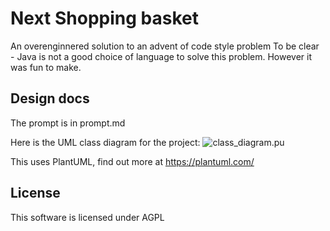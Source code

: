 # Next Shopping basket
An overenginnered solution to an advent of code style problem
To be clear - Java is not a good choice of language to solve this problem.
However it was fun to make.
## Design docs
The prompt is in prompt.md

Here is the UML class diagram for the project:
![class_diagram.pu](http://www.plantuml.com/plantuml/proxy?cache=no&src=https://raw.githubusercontent.com/spacejoey86/next_basket/main/class_diagram.pu)

This uses PlantUML, find out more at https://plantuml.com/

## License
This software is licensed under AGPL
